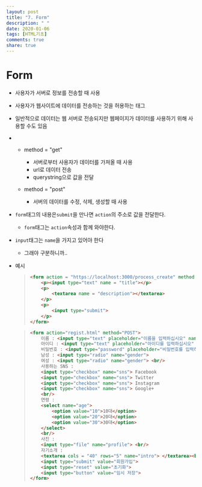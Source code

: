 ```yaml
---
layout: post
title: "7. Form"
description: " "
date: 2020-01-06
tags: [HTML기초]
comments: true
share: true
---
```


# Form



- 사용자가 서버로 정보를 전송할 때 사용

- 사용자가 웹사이트에 데이터를 전송하는 것을 허용하는 태그

- 일반적으로 데이터는 웹 서버로 전송되지만 웹페이지가 데이터를 사용하기 위해 사용할 수도 있음

- - method = "get"

    - 서버로부터 사용자가 데이터를 가져올 때 사용
    - url로 데이터 전송
    - querystring으로 값을 전달

  - method = "post"

    - 서버의 데이터를 수정, 삭제, 생성할 때 사용

- `form`태그의 내용은`submit`을 만나면 `action`의 주소로 값을 전달한다.

  - `form`태그는 `action`속성과 함께 와야한다.

- `input`태그는 `name`을 가지고 있어야 한다

  - 그래야 구분하니까..

- 예시

  > ```HTML
  > <form action = "https://localhost:3000/process_create" method = "post">
  >     <p><input type="text" name = "title"></p>
  >     <p>
  >         <textarea name = "description"></textarea>
  >     </p>
  >     <p>
  >         <input type="submit">
  >     </p>
  > </form>
  > ```

  > ```html
  > <form action="regist.html" method="POST">
  >     이름 : <input type="text" placeholder="이름을 입력하십시오" name="name"> <br/>
  >     아이디 : <input type="text" placeholder="아이디를 입력하십시오" name="id"> <br/>
  >     비밀번호 : <input type="password" placeholder="비밀번호를 입력하십시오"name="pwd"> <br/>
  >     남성 : <input type="radio" name="gender">
  >     여성 : <input type="radio" name="gender"> <br/>
  >     사용하는 SNS :
  >     <input type="checkbox" name="sns"> Facebook
  >     <input type="checkbox" name="sns"> Twitter
  >     <input type="checkbox" name="sns"> Instagram
  >     <input type="checkbox" name="sns"> Google+
  >     <br/>
  >     연령 : 
  >     <select name="age">
  >         <option value="10">10대</option>
  >         <option value="20">20대</option>
  >         <option value="30">30대</option>
  >     </select>
  >     <br/>
  >     사진 : 
  >     <input type="file" name="profile"> <br/>
  >     자기소개 : 
  >     <textarea cols = "40" rows="5" name="intro"> </textarea><br/>
  >     <input type="submit" value="회원가입">
  >     <input type="reset" value="초기화">
  >     <input type="button" value="임시 저장">
  > </form>
  > ```

